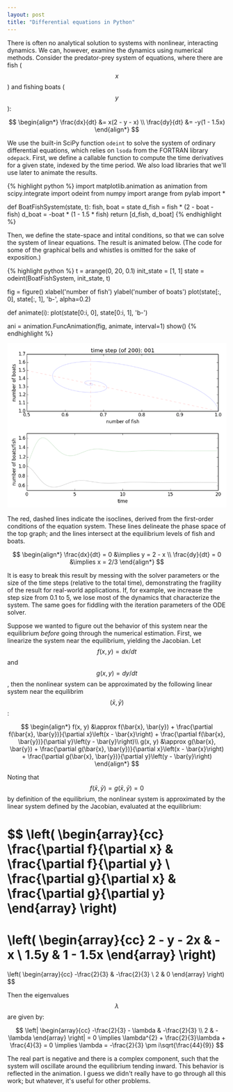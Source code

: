 ```yaml
---
layout: post
title: "Differential equations in Python"
---
```


<script type="text/javascript"
    src="http://cdn.mathjax.org/mathjax/latest/MathJax.js?config=TeX-AMS-MML_HTMLorMML">
</script>

There is often no analytical solution to systems with nonlinear, interacting dynamics.  We can, however, examine the dynamics using numerical methods.  Consider the predator-prey system of equations, where there are fish ($$x$$) and fishing boats ($$y$$):

$$
\begin{align*}
\frac{dx}{dt} &= x(2 - y - x) \\
\frac{dy}{dt} &= -y(1 - 1.5x)
\end{align*}
$$  

We use the built-in SciPy function `odeint` to solve the system of ordinary differential equations, which relies on `lsoda` from the FORTRAN library `odepack`.  First, we define a callable function to compute the time derivatives for a given state, indexed by the time period.  We also load libraries that we'll use later to animate the results.

{% highlight python %}
import matplotlib.animation as animation
from scipy.integrate import odeint
from numpy import arange
from pylab import *

def BoatFishSystem(state, t):
    fish, boat = state
    d_fish = fish * (2 - boat - fish)
    d_boat = -boat * (1 - 1.5 * fish)
    return [d_fish, d_boat]
{% endhighlight %}

Then, we define the state-space and intital conditions, so that we can solve the system of linear equations.  The result is animated below.  (The code for some of the graphical bells and whistles is omitted for the sake of exposition.)

{% highlight python %}
t = arange(0, 20, 0.1)
init_state = [1, 1]
state = odeint(BoatFishSystem, init_state, t)

fig = figure()
xlabel('number of fish')
ylabel('number of boats')
plot(state[:, 0], state[:, 1], 'b-', alpha=0.2)

def animate(i):
    plot(state[0:i, 0], state[0:i, 1], 'b-')

ani = animation.FuncAnimation(fig, animate, interval=1)
show()
{% endhighlight %}

![](/images/differential-animated-dual.gif)

The red, dashed lines indicate the isoclines, derived from the first-order conditions of the equation system.  These lines delineate the phase space of the top graph; and the lines intersect at the equilibrium levels of fish and boats.

$$
\begin{align*}
\frac{dx}{dt} = 0 &\implies y = 2 - x \\
\frac{dy}{dt} = 0 &\implies x = 2/3
\end{align*}
$$  

It is easy to break this result by messing with the solver parameters or the size of the time steps (relative to the total time), demonstrating the fragility of the result for real-world applications.  If, for example, we increase the step size from 0.1 to 5, we lose most of the dynamics that characterize the system.  The same goes for fiddling with the iteration parameters of the ODE solver.

Suppose we wanted to figure out the behavior of this system near the equilibrium *before* going through the numerical estimation.  First, we linearize the system near the equilibrium, yielding the Jacobian.  Let $$f(x, y) = dx/dt$$ and $$g(x, y) = dy/dt$$, then the nonlinear system can be approximated by the following linear system near the equilibrim $$(\bar{x}, \bar{y})$$:

$$
\begin{align*}
f(x, y) &\approx f(\bar{x}, \bar{y}) + \frac{\partial f(\bar{x}, \bar{y})}{\partial x}\left(x - \bar{x}\right) + \frac{\partial f(\bar{x}, \bar{y})}{\partial y}\left(y - \bar{y}\right)\\
g(x, y) &\approx g(\bar{x}, \bar{y}) + \frac{\partial g(\bar{x}, \bar{y})}{\partial x}\left(x - \bar{x}\right) + \frac{\partial g(\bar{x}, \bar{y})}{\partial y}\left(y - \bar{y}\right)
\end{align*}
$$

Noting that $$f(\bar{x}, \bar{y}) = g(\bar{x}, \bar{y}) = 0$$ by definition of the equilibrium, the nonlinear system is approximated by the linear system defined by the Jacobian, evaluated at the equilibrium:

$$
\left( 
\begin{array}{cc} 
\frac{\partial f}{\partial x} & \frac{\partial f}{\partial y} \\
\frac{\partial g}{\partial x} & \frac{\partial g}{\partial y}
\end{array}
\right)
= 
\left( 
\begin{array}{cc} 
2 - y - 2x & -x \\
1.5y & 1 - 1.5x
\end{array}
\right)
= 
\left( 
\begin{array}{cc} 
-\frac{2}{3} & -\frac{2}{3} \\
2 & 0
\end{array}
\right)
$$

Then the eigenvalues $$\lambda$$ are given by:

$$
\left|
\begin{array}{cc} 
-\frac{2}{3} - \lambda & -\frac{2}{3} \\
2 & -\lambda
\end{array}
\right| 
= 0 
\implies 
\lambda^{2} + \frac{2}{3}\lambda + \frac{4}{3} 
= 0
\implies
\lambda = -\frac{2}{3} \pm i\sqrt{\frac{44}{9}}
$$

The real part is negative and there is a complex component, such that the system will oscillate around the equilibrium tending inward.  This behavior is reflected in the animation.  I guess we didn't really have to go through all this work; but whatever, it's useful for other problems.